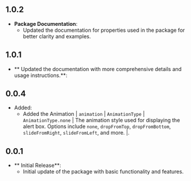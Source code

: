 ## 1.0.2
- **Package Documentation**:
    - Updated the documentation for properties used in the package for better clarity and examples.

## 1.0.1
- ** Updated the documentation with more comprehensive details and usage instructions.**:

## 0.0.4
- Added:
    - Added the Animation | `animation`            | `AnimationType`     | `AnimationType.none`   | The animation style used for displaying the alert box. Options include `none`, `dropFromTop`, `dropFromBottom`, `slideFromRight`, `slideFromLeft`, and more. |.
## 0.0.1
- ** Initial Release**:
    - Initial update of the package with basic functionality and features.